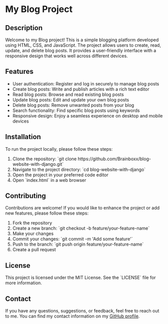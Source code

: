 
  <h1>My Blog Project</h1>
  
  <h2>Description</h2>
  <p>Welcome to my Blog project! This is a simple blogging platform developed using HTML, CSS, and JavaScript. The project allows users to create, read, update, and delete blog posts. It provides a user-friendly interface with a responsive design that works well across different devices.</p>
  
  <h2>Features</h2>
  <ul>
    <li>User authentication: Register and log in securely to manage blog posts</li>
    <li>Create blog posts: Write and publish articles with a rich text editor</li>
    <li>Read blog posts: Browse and read existing blog posts</li>
    <li>Update blog posts: Edit and update your own blog posts</li>
    <li>Delete blog posts: Remove unwanted posts from your blog</li>
    <li>Search functionality: Find specific blog posts using keywords</li>
    <li>Responsive design: Enjoy a seamless experience on desktop and mobile devices</li>
  </ul>
  
  <h2>Installation</h2>
  <p>To run the project locally, please follow these steps:</p>
  <ol>
    <li>Clone the repository: `git clone https://github.com/Brainboxx/blog-website-with-django.git`</li>
    <li>Navigate to the project directory: `cd blog-website-with-django`</li>
    <li>Open the project in your preferred code editor</li>
    <li>Open `index.html` in a web browser</li>
  </ol>
  
  <h2>Contributing</h2>
  <p>Contributions are welcome! If you would like to enhance the project or add new features, please follow these steps:</p>
  <ol>
    <li>Fork the repository</li>
    <li>Create a new branch: `git checkout -b feature/your-feature-name`</li>
    <li>Make your changes</li>
    <li>Commit your changes: `git commit -m 'Add some feature'`</li>
    <li>Push to the branch: `git push origin feature/your-feature-name`</li>
    <li>Create a pull request</li>
  </ol>
  
  <h2>License</h2>
  <p>This project is licensed under the MIT License. See the `LICENSE` file for more information.</p>
  
  <h2>Contact</h2>
  <p>If you have any questions, suggestions, or feedback, feel free to reach out to me. You can find my contact information on my <a href="https://github.com/Brainboxx">GitHub profile</a>.</p>

